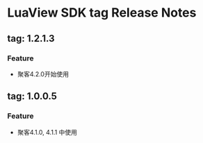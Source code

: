 # LuaView SDK tag Release Notes
## tag: 1.2.1.3
### Feature
* 聚客4.2.0开始使用

## tag: 1.0.0.5
### Feature
* 聚客4.1.0, 4.1.1 中使用
